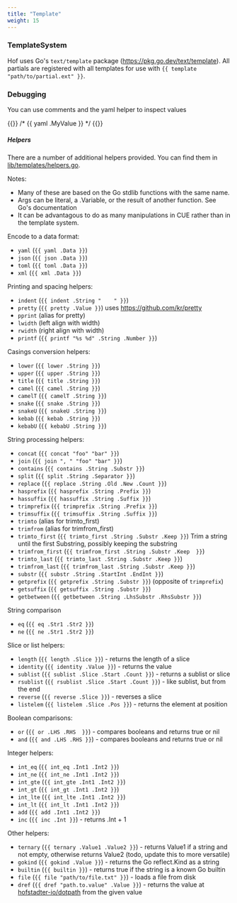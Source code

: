 ```yaml
---
title: "Template"
weight: 15
---
```



### TemplateSystem

Hof uses Go's `text/template` package (https://pkg.go.dev/text/template).
All partials are registered with all templates for use with `{{ template "path/to/partial.ext" }}`.


### Debugging

You can use comments and the yaml helper to inspect values

{{<codeInner lang="go">}}
/*
{{ yaml .MyValue }}
*/
{{</codeInner>}}

##### Helpers

There are a number of additional helpers provided.
You can find them in [lib/templates/helpers.go](https://github.com/hofstadter-io/hof/blob/_dev/lib/templates/helpers.go).

Notes:

- Many of these are based on the Go stdlib functions with the same name.
- Args can be literal, a .Variable, or the result of another function. See Go's documentation
- It can be advantagous to do as many manipulations in CUE rather than in the template system.


Encode to a data format:

- `yaml` (`{{ yaml .Data }}`)
- `json` (`{{ json .Data }}`)
- `toml` (`{{ toml .Data }}`)
- `xml` (`{{ xml .Data }}`)

Printing and spacing helpers:

- `indent` (`{{ indent .String "    " }}`)
- `pretty` (`{{ pretty .Value }}`) uses https://github.com/kr/pretty
- `pprint` (alias for pretty)
- `lwidth` (left align with width)
- `rwidth` (right align with width)
- `printf` (`{{ printf "%s %d" .String .Number }}`)

Casings conversion helpers:

- `lower` (`{{ lower .String }}`)
- `upper` (`{{ upper .String }}`)
- `title` (`{{ title .String }}`)
- `camel` (`{{ camel .String }}`)
- `camelT` (`{{ camelT .String }}`)
- `snake` (`{{ snake .String }}`)
- `snakeU` (`{{ snakeU .String }}`)
- `kebab` (`{{ kebab .String }}`)
- `kebabU` (`{{ kebabU .String }}`)

String processing helpers:

- `concat` (`{{ concat "foo" "bar" }}`)
- `join` (`{{ join ", " "foo" "bar" }}`)
- `contains` (`{{ contains .String .Substr }}`)
- `split` (`{{ split .String .Separator }}`)
- `replace` (`{{ replace .String .Old .New .Count }}`)
- `hasprefix` (`{{ hasprefix .String .Prefix }}`)
- `hassuffix` (`{{ hassuffix .String .Suffix }}`)
- `trimprefix` (`{{ trimprefix .String .Prefix }}`)
- `trimsuffix` (`{{ trimsuffix .String .Suffix }}`)
- `trimto` (alias for trimto_first)
- `trimfrom` (alias for trimfrom_first)
- `trimto_first` (`{{ trimto_first .String .Substr .Keep }}`) Trim a string until the first Substring, possibly keeping the substring
- `trimfrom_first` (`{{ trimfrom_first .String .Substr .Keep  }}`)
- `trimto_last` (`{{ trimto_last .String .Substr .Keep }}`)
- `trimfrom_last` (`{{ trimfrom_last .String .Substr .Keep }}`)
- `substr` (`{{ substr .String .StartInt .EndInt }}`)
- `getprefix` (`{{ getprefix .String .Substr }}`) (opposite of `trimprefix`)
- `getsuffix` (`{{ getsuffix .String .Substr }}`)
- `getbetween` (`{{ getbetween .String .LhsSubstr .RhsSubstr }}`)

String comparison

- `eq` (`{{ eq .Str1 .Str2 }}`)
- `ne` (`{{ ne .Str1 .Str2 }}`)

Slice or list helpers:

- `length` (`{{ length .Slice }}`) - returns the length of a slice
- `identity` (`{{ identity .Value }}`) - returns the value
- `sublist` (`{{ sublist .Slice .Start .Count }}`) - returns a sublist or slice
- `rsublist` (`{{ rsublist .Slice .Start .Count }}`) - like sublist, but from the end
- `reverse` (`{{ reverse .Slice }}`) - reverses a slice
- `listelem` (`{{ listelem .Slice .Pos }}`) - returns the element at position

Boolean comparisons:

- `or` (`{{ or .LHS .RHS  }}`) - compares booleans and returns true or nil
- `and` (`{{ and .LHS .RHS }}`) - compares booleans and returns true or nil

Integer helpers:

- `int_eq` (`{{ int_eq .Int1 .Int2 }}`)
- `int_ne` (`{{ int_ne .Int1 .Int2 }}`)
- `int_gte` (`{{ int_gte .Int1 .Int2 }}`)
- `int_gt` (`{{ int_gt .Int1 .Int2 }}`)
- `int_lte` (`{{ int_lte .Int1 .Int2 }}`)
- `int_lt` (`{{ int_lt .Int1 .Int2 }}`)
- `add` (`{{ add .Int1 .Int2 }}`)
- `inc` (`{{ inc .Int }}`) - returns .Int + 1

Other helpers:

- `ternary` (`{{ ternary .Value1 .Value2 }}`) - returns Value1 if a string and not empty, otherwise returns Value2 (todo, update this to more versatile)
- `gokind` (`{{ gokind .Value }}`) - returns the Go reflect.Kind as a string
- `builtin` (`{{ builtin }}`) - returns true if the string is a known Go builtin
- `file` (`{{ file "path/to/file.txt" }}`) - loads a file from disk
- `dref` (`{{ dref "path.to.value" .Value }}`) - returns the value at [hofstadter-io/dotpath](https://github.com/hofstadter-io/dotpath/blob/master/examples/test.go) from the given value

